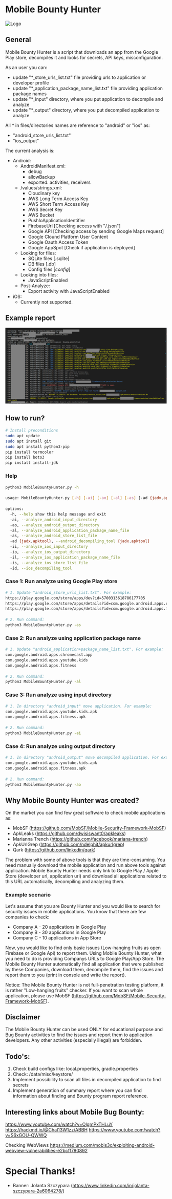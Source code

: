 # Mobile Bounty Hunter

![Logo](images/Mobile_Bounty_Hunter_Logo.png)


## General
Mobile Bounty Hunter is a script that downloads an app from the Google Play store, decompiles it and looks for secrets, API keys, misconfiguration.

As an user you can:
- update "*_store_urls_list.txt" file providing urls to application or developer profile
- update "*_application_package_name_list.txt" file providing application package names
- update "*_input" directory, where you put application to decompile and analyze
- update "*_output" directory, where you put decompiled application to analyze

All * in files/directories names are reference to "android" or "ios" as:
- "android_store_urls_list.txt"
- "ios_output"

The current analysis is:
- Android:
  - AndroidManifest.xml:
     - debug
     - allowBackup
     - exported: activities, receivers
  - /values/strings.xml:
     - Cloudinary key
     - AWS Long Term Access Key
     - AWS Short Term Access Key
     - AWS Secret Key
     - AWS Bucket
     - PushIoApplicationIdentifier
     - FirebaseUrl [Checking access with "/.json"]
     - Google API [Checking access by sending Google Maps request]
     - Google Clound Platform User Content
     - Google Oauth Access Token
     - Google AppSpot [Check if application is deployed]
   - Looking for files:
     - SQLite files [.sqlite]
     - DB files [.db]
     - Config files [*config*]
   - Looking into files:
     - JavaScriptEnabled
   - Post-Analyze:
     - Export activity with JavaScriptEnabled
- iOS:
  - Currently not supported.

## Example report
![Report](images/Example_Report.png)

## How to run?

``` Bash
# Install preconditions
sudo apt update
sudo apt install git
sudo apt install python3-pip
pip install termcolor
pip install boto3
pip install install-jdk
```

### Help
``` Bash
python3 MobileBountyHunter.py -h

usage: MobileBountyHunter.py [-h] [-ai] [-ao] [-al] [-as] [-ad {jadx,apktool}] [-ii] [-io] [-il] [-is] [-id]

options:
  -h, --help show this help message and exit
  -ai, --analyze_android_input_directory
  -ao, --analyze_android_output_directory
  -al, --analyze_android_application_package_name_file
  -as, --analyze_android_store_list_file
  -ad {jadx,apktool}, --android_decompiling_tool {jadx,apktool}
  -ii, --analyze_ios_input_directory
  -io, --analyze_ios_output_directory
  -il, --analyze_ios_application_package_name_file
  -is, --analyze_ios_store_list_file
  -id, --ios_decompiling_tool
```

### Case 1: Run analyze using Google Play store
``` Bash
# 1. Update "android_store_urls_list.txt". For example:
https://play.google.com/store/apps/dev?id=5700313618786177705
https://play.google.com/store/apps/details?id=com.google.android.apps.chromecast.app
https://play.google.com/store/apps/details?id=com.google.android.apps.fitness

# 2. Run command:
python3 MobileBountyHunter.py -as
```

### Case 2: Run analyze using application package name
``` Bash
# 1. Update "android_application+package_name_list.txt". For example:
com.google.android.apps.chromecast.app
com.google.android.apps.youtube.kids
com.google.android.apps.fitness

# 2. Run command:
python3 MobileBountyHunter.py -al
```

### Case 3: Run analyze using input directory
``` Bash
# 1. In directory "android_input" move application. For example:
com.google.android.apps.youtube.kids.apk
com.google.android.apps.fitness.apk

# 2. Run command:
python3 MobileBountyHunter.py -ai
```

### Case 4: Run analyze using output directory
``` Bash
# 1. In directory "android_output" move decompiled application. For example:
com.google.android.apps.youtube.kids.apk
com.google.android.apps.fitness.apk

# 2. Run command:
python3 MobileBountyHunter.py -ao
```

## Why Mobile Bounty Hunter was created?
On the market you can find few great software to check mobile applications as:
- MobSF (https://github.com/MobSF/Mobile-Security-Framework-MobSF)
- ApkLeaks (https://github.com/dwisiswant0/apkleaks)
- Marianna Trench (https://github.com/facebook/mariana-trench)
- ApkUrlGrep (https://github.com/ndelphit/apkurlgrep)
- Qark (https://github.com/linkedin/qark)

The problem with some of above tools is that they are time-consuming. You need manually download the mobile application and run above tools against application. Mobile Bounty Hunter needs only link to Google Play / Apple Store (developer url, application url) and download all applications related to this URL automatically, decompiling and analyzing them.

### Example scenario
Let's assume that you are Bounty Hunter and you would like to search for security issues in mobile applications. You know that there are few companies to check:
- Company A - 20 applications in Google Play
- Company B - 30 applications in Google Play
- Company C - 10 applications in App Store

Now, you would like to find only basic issues (Low-hanging fruits as open Firebase or Google Api) to report them. Using Mobile Bounty Hunter, what you need to do is providing Companys URLs to Google Play/App Store. The Mobile Bounty Hunter automatically find all application that were published by these Companies, download them, decompile them, find the issues and report them to you (print in console and write the report).

Notice:
The Mobile Bounty Hunter is not full-penetration testing platform, it is rather "Low-hanging fruits" checker. If you want to scan whole application, please use MobSF (https://github.com/MobSF/Mobile-Security-Framework-MobSF).


## Disclaimer
The Mobile Bounty Hunter can be used ONLY for educational purpose and Bug Bounty activities to find the issues and report them to application developers. Any other activities (especially illegal) are forbidden.

## Todo's:
1. Check build configs like: local.properties, gradle.properties
2. Check: /data/misc/keystore/
3. Implement possibility to scan all files in decompiled application to find secrets
4. Implement generation of summary report where you can find information about finding and Bounty program report reference.

## Interesting links about Mobile Bug Bounty:
https://www.youtube.com/watch?v=OlgmPxTHLuY
https://hackmd.io/@Chal13W1zz/ABBH
https://www.youtube.com/watch?v=S6xGOU-QWWQ

Checking WebViews
https://medium.com/mobis3c/exploiting-android-webview-vulnerabilities-e2bcff780892


# Special Thanks!
- Banner: Jolanta Szczypara
(https://www.linkedin.com/in/jolanta-szczypara-2a6064278/)